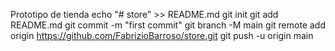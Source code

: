 
Prototipo de tienda 
echo "# store" >> README.md
git init
git add README.md
git commit -m "first commit"
git branch -M main
git remote add origin https://github.com/FabrizioBarroso/store.git
git push -u origin main
